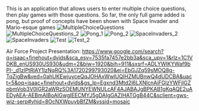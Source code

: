 This is an application that allows users to enter multiple choice questions, then play games with those questions. So far, the only full game added is pong, but proof of concepts
have been shown with Space Invader and Mario-esque games
![MultipleChoiceQuestions](https://github.com/suspiciousZolotayaRybka/dynamic_questions/assets/116288117/8fd77df0-290b-4f27-9c5a-edeac8f5c5fb)
![MultipleChoiceQuestions_2](https://github.com/suspiciousZolotayaRybka/dynamic_questions/assets/116288117/040384cc-dc6c-4637-837d-fc928e6045e7)
![Pong_1](https://github.com/suspiciousZolotayaRybka/dynamic_questions/assets/116288117/a0fbb9ac-4e1e-44b1-a11d-6084fce7e4e0)
![Pong_2](https://github.com/suspiciousZolotayaRybka/dynamic_questions/assets/116288117/8c803235-0f11-4b7e-bb93-44248416c805)
![SpaceInvaders_2](https://github.com/suspiciousZolotayaRybka/dynamic_questions/assets/116288117/f2d67f7e-94e4-4a88-ad0c-531a1c02ce61)
![SpaceInvaders](https://github.com/suspiciousZolotayaRybka/dynamic_questions/assets/116288117/14d5c57f-5f57-43c3-8192-625ebe7fdecb)
![Test](https://github.com/suspiciousZolotayaRybka/dynamic_questions/assets/116288117/24f650a4-3beb-4254-a563-bb29adaad4a1)
![Test_2](https://github.com/suspiciousZolotayaRybka/dynamic_questions/assets/116288117/9873839b-26bc-4d81-a1aa-97ecbd81e750)

Air Force Project Presentation: https://www.google.com/search?q=isaac+finehout+dvids&sca_esv=7535fa7457e2bb3a&sca_upv=1&rlz=1C1VDKB_enUS930US930&udm=2&biw=1920&bih=911&sxsrf=ADLYWIKYWaf9bPI-_d1zlPtRlAY1lzNqRQ%3A1720299793020&ei=EbGJZq59sMOQ8g-TqZjgBw&ved=0ahUKEwjuyceQqJOHAxWwIUQIHZMUBnwQ4dUDCBA&uact=5&oq=isaac+finehout+dvids&gs_lp=Egxnd3Mtd2l6LXNlcnAiFGlzYWFjIGZpbmVob3V0IGR2aWRzSOEMUNYEWNULcAF4AJABAJgBPKAB1gKqAQE2uAEDyAEA-AEBmAIBoAIGwgIEECMYJ5gDAIgGAZIHATGgB44C&sclient=gws-wiz-serp#vhid=8OcNXWpuybBfZM&vssid=mosaic
